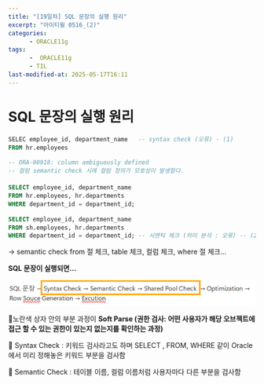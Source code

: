```yaml
---
title: "[19일차] SQL 문장의 실행 원리"
excerpt: "아이티윌 0516_(2)"
categories:
      - ORACLE11g
tags:
      -  ORACLE11g
      - TIL
last-modified-at: 2025-05-17T16:11
---
```


# SQL 문장의 실행 원리

```sql
SELEC employee_id, department_name   -- syntax check (오류) - (1)  
FROM hr.employees
```

```sql
-- ORA-00918: column ambiguously defined
-- 컬럼 semantic check 시에 컬럼 정의가 모호성이 발생함다.

SELECT employee_id, department_name
FROM hr.employees, hr.departments
WHERE department_id = department_id; 
```

```sql
SELECT employee_id, department_name
FROM sh.employees, hr.departments
WHERE department_id = department_id; -- 시멘틱 체크 (의미 분석 : 오류) -- (2)
```

→ semantic check  from 절 체크, table 체크, 컬럼 체크, where 절 체크…

**SQL 문장이 실행되면…** 

![image.png](/assets/20250516/7.png)

📍노란색 상자 안의 부분 과정이 **Soft Parse (권한 검사: 어떤 사용자가 해당 오브젝트에 접근 할 수 있는 권한이 있는지 없는지를 확인하는 과정)**

📍 Syntax Check : 키워드 검사라고도 하며 SELECT , FROM, WHERE 같이 Oracle에서 미리 정해놓은 키워드 부분을 검사함

📍 Semantic Check : 테이블 이름, 컬럼 이름처럼 사용자마다 다른 부분을 검사함